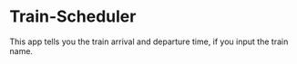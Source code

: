 # Train-Scheduler
This app tells you the train arrival and departure time, if you input the train name.
